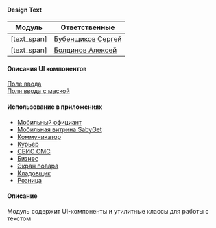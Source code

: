 #### Design Text

|Модуль|Ответственные|
|------|-------------|
|[text_span]|[Бубенщиков Сергей](https://online.sbis.ru/person/1fb93b8c-350f-4785-8589-b0ff2edfbfa7)
|[text_span]|[Болдинов Алексей](https://online.sbis.ru/person/24f28dc0-4a33-4cb9-9c87-8be072ea0e0c)

#### Описания UI компонентов
[Поле ввода](README_inputtextbox.md)  
[Поля ввода с маской](README_masked_text.md)

#### Использование в приложениях
- [Мобильный официант](https://git.sbis.ru/mobileworkspace/apps/droid/waiter2)
- [Мобильная витрина SabyGet](https://git.sbis.ru/mobileworkspace/apps/droid/showcase)
- [Коммуникатор](https://git.sbis.ru/mobileworkspace/apps/droid/communicator)
- [Курьер](https://git.sbis.ru/mobileworkspace/apps/droid/courier)
- [СБИС СМС](https://git.sbis.ru/mobileworkspace/apps/droid/sms)
- [Бизнес](https://git.sbis.ru/mobileworkspace/apps/droid/business)
- [Экран повара](https://git.sbis.ru/mobileworkspace/apps/droid/cookscreen)
- [Кладовщик](https://git.sbis.ru/mobileworkspace/apps/droid/storekeeper)
- [Розница](https://git.sbis.ru/mobileworkspace/apps/droid/retail)

#### Описание
Модуль содержит UI-компоненты и утилитные классы для работы с текстом